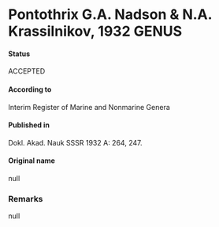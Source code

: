# Pontothrix G.A. Nadson & N.A. Krassilnikov, 1932 GENUS

#### Status
ACCEPTED

#### According to
Interim Register of Marine and Nonmarine Genera

#### Published in
Dokl. Akad. Nauk SSSR 1932 A: 264, 247.

#### Original name
null

### Remarks
null